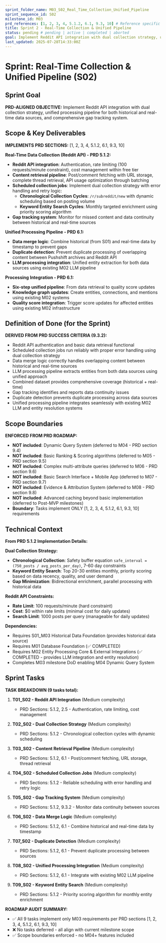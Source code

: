 ```yaml
---
sprint_folder_name: M03_S02_Real_Time_Collection_Unified_Pipeline
sprint_sequence_id: S02
milestone_id: M03
prd_references: [1, 2, 3, 4, 5.1.2, 6.1, 9.3, 10] # Reference specific PRD sections
title: Sprint 2 - Real-Time Collection & Unified Pipeline
status: pending # pending | active | completed | aborted
goal: Implement Reddit API integration with dual collection strategy, unified processing pipeline for both historical and real-time data sources, and comprehensive gap tracking system.
last_updated: 2025-07-28T14:33:00Z
---
```


# Sprint: Real-Time Collection & Unified Pipeline (S02)

## Sprint Goal

**PRD-ALIGNED OBJECTIVE:** Implement Reddit API integration with dual collection strategy, unified processing pipeline for both historical and real-time data sources, and comprehensive gap tracking system.

## Scope & Key Deliverables

**IMPLEMENTS PRD SECTIONS:** [1, 2, 3, 4, 5.1.2, 6.1, 9.3, 10]

**Real-Time Data Collection (Reddit API) - PRD 5.1.2:**

- **Reddit API integration**: Authentication, rate limiting (100 requests/minute constraint), cost management within free tier
- **Content retrieval pipeline**: Post/comment fetching with URL storage, complete thread retrieval, API usage optimization through batching
- **Scheduled collection jobs**: Implement dual collection strategy with error handling and retry logic:
  - **Chronological Collection Cycles**: `/r/subreddit/new` with dynamic scheduling based on posting volume
  - **Keyword Entity Search Cycles**: Monthly targeted enrichment using priority scoring algorithm
- **Gap tracking system**: Monitor for missed content and data continuity between historical and real-time sources

**Unified Processing Pipeline - PRD 6.1:**

- **Data merge logic**: Combine historical (from S01) and real-time data by timestamp to prevent gaps
- **Duplicate detection**: Prevent duplicate processing of overlapping content between Pushshift archives and Reddit API
- **LLM processing integration**: Unified entity extraction for both data sources using existing M02 LLM pipeline

**Processing Integration - PRD 6.1:**

- **Six-step unified pipeline**: From data retrieval to quality score updates
- **Knowledge graph updates**: Create entities, connections, and mentions using existing M02 systems
- **Quality score integration**: Trigger score updates for affected entities using existing M02 infrastructure

## Definition of Done (for the Sprint)

**DERIVED FROM PRD SUCCESS CRITERIA (9.3.2):**

- Reddit API authentication and basic data retrieval functional
- Scheduled collection jobs run reliably with proper error handling using dual collection strategy
- Data merge logic correctly handles overlapping content between historical and real-time sources
- LLM processing pipeline extracts entities from both data sources using unified approach
- Combined dataset provides comprehensive coverage (historical + real-time)
- Gap tracking identifies and reports data continuity issues
- Duplicate detection prevents duplicate processing across data sources
- Unified processing pipeline integrates seamlessly with existing M02 LLM and entity resolution systems

## Scope Boundaries

**ENFORCED FROM PRD ROADMAP:**

- **NOT included**: Dynamic Query System (deferred to M04 - PRD section 9.4)
- **NOT included**: Basic Ranking & Scoring algorithms (deferred to M05 - PRD section 9.5)
- **NOT included**: Complex multi-attribute queries (deferred to M06 - PRD section 9.6)
- **NOT included**: Basic Search Interface + Mobile App (deferred to M07 - PRD section 9.7)
- **NOT included**: Evidence & Attribution System (deferred to M08 - PRD section 9.8)
- **NOT included**: Advanced caching beyond basic implementation (deferred to Post-MVP milestones)
- **Boundary**: Tasks implement ONLY [1, 2, 3, 4, 5.1.2, 6.1, 9.3, 10] requirements

## Technical Context

**From PRD 5.1.2 Implementation Details:**

**Dual Collection Strategy:**
- **Chronological Collection**: Safety buffer equation `safe_interval = (750_posts / avg_posts_per_day)`, 7-60 day constraints
- **Keyword Entity Search**: Top 20-30 entities monthly, priority scoring based on data recency, quality, and user demand
- **Gap Minimization**: Bidirectional enrichment, parallel processing with historical data

**Reddit API Constraints:**
- **Rate Limit**: 100 requests/minute (hard constraint)
- **Cost**: $0 within rate limits (minimal cost for daily updates)
- **Search Limit**: 1000 posts per query (manageable for daily updates)

**Dependencies:**
- Requires S01_M03 Historical Data Foundation (provides historical data source)
- Requires M01 Database Foundation (✅ COMPLETED)
- Requires M02 Entity Processing Core & External Integrations (✅ COMPLETED - provides LLM integration and entity resolution)
- Completes M03 milestone DoD enabling M04 Dynamic Query System

## Sprint Tasks

**TASK BREAKDOWN (9 tasks total):**

1. **T01_S02 - Reddit API Integration** (Medium complexity)
   - PRD Sections: 5.1.2, 2.5 - Authentication, rate limiting, cost management

2. **T02_S02 - Dual Collection Strategy** (Medium complexity)
   - PRD Sections: 5.1.2 - Chronological collection cycles with dynamic scheduling

3. **T03_S02 - Content Retrieval Pipeline** (Medium complexity)
   - PRD Sections: 5.1.2, 6.1 - Post/comment fetching, URL storage, thread retrieval

4. **T04_S02 - Scheduled Collection Jobs** (Medium complexity)
   - PRD Sections: 5.1.2 - Reliable scheduling with error handling and retry logic

5. **T05_S02 - Gap Tracking System** (Medium complexity)
   - PRD Sections: 5.1.2, 9.3.2 - Monitor data continuity between sources

6. **T06_S02 - Data Merge Logic** (Medium complexity)
   - PRD Sections: 5.1.2, 6.1 - Combine historical and real-time data by timestamp

7. **T07_S02 - Duplicate Detection** (Medium complexity)
   - PRD Sections: 5.1.2, 6.1 - Prevent duplicate processing between sources

8. **T08_S02 - Unified Processing Integration** (Medium complexity)
   - PRD Sections: 5.1.2, 6.1 - Integrate with existing M02 LLM pipeline

9. **T09_S02 - Keyword Entity Search** (Medium complexity)
   - PRD Sections: 5.1.2 - Priority scoring algorithm for monthly entity enrichment

**ROADMAP AUDIT SUMMARY:**
- ✅ All 9 tasks implement only M03 requirements per PRD sections [1, 2, 3, 4, 5.1.2, 6.1, 9.3, 10]
- ❌ No tasks deferred - all align with current milestone scope
- ✅ Scope boundaries enforced - no M04+ features included